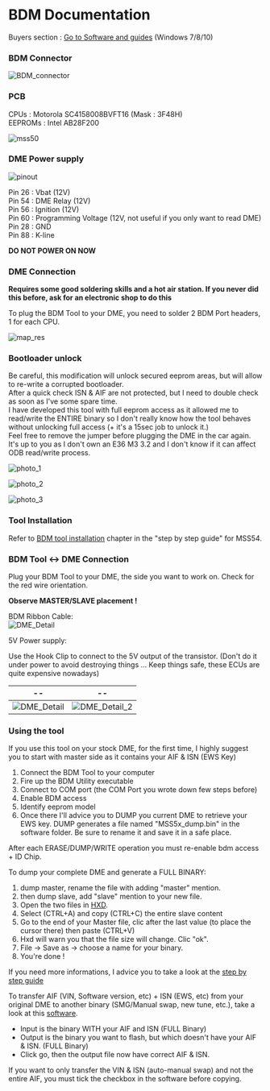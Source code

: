 # BDM Documentation

Buyers section :
[Go to Software and guides](#Buyers-Ressources) (Windows 7/8/10)

### BDM Connector

![BDM_connector](/pictures/BDM_connector.jpg)

### PCB

CPUs : Motorola SC4158008BVFT16 (Mask : 3F48H)  
EEPROMs : Intel AB28F200

![mss50](/pictures/mss50.jpeg)

### DME Power supply

![pinout](/pictures/pinout_bdm_mss50.png)

Pin 26 : Vbat  (12V)  
Pin 54 : DME Relay  (12V)  
Pin 56 : Ignition  (12V)  
Pin 60 : Programming Voltage (12V, not useful if you only want to read DME)    
Pin 28 : GND  
Pin 88 : K-line

**DO NOT POWER ON NOW**

### DME Connection
**Requires some good soldering skills and a hot air station. If you never did this before, ask for an electronic shop to do this**

To plug the BDM Tool to your DME, you need to solder 2 BDM Port headers, 1 for each CPU.

![map_res](/pictures/bdm_ports_mss50.jpg)

### Bootloader unlock

Be careful, this modification will unlock secured eeprom areas, but will allow to re-write a corrupted bootloader.  
After a quick check ISN & AIF are not protected, but I need to double check as soon as I've some spare time.  
I have developed this tool with full eeprom access as it allowed me to read/write the ENTIRE binary so I don't really know how the tool behaves without unlocking full access (+ it's a 15sec job to unlock it.)  
Feel free to remove the jumper before plugging the DME in the car again. It's up to you as I don't own an E36 M3 3.2 and I don't know if it can affect ODB read/write process.

![photo_1](/pictures/bootloader_unlock_1.jpg)

![photo_2](/pictures/bootloader_unlock_2.jpg)

![photo_3](/pictures/bootloader_unlock_3.jpg)

### Tool Installation

Refer to [BDM tool installation](/step_by_step_guide.mkd#3-BDM-tool-installation) chapter in the "step by step guide" for MSS54.

### BDM Tool <-> DME Connection

Plug your BDM Tool to your DME, the side you want to work on. Check for the red wire orientation.

**Observe MASTER/SLAVE placement !**

BDM Ribbon Cable:  
![DME_Detail](/pictures/DME_Detail_mss50.png)

5V Power supply:    

Use the Hook Clip to connect to the 5V output of the transistor. (Don't do it under power to avoid destroying things ... Keep things safe, these ECUs are quite expensive nowadays)

| -- | -- |
|---|---|
| ![DME_Detail](/pictures/mss50_5v.jpeg) | ![DME_Detail_2](/pictures/5V.png) |


### Using the tool

If you use this tool on your stock DME, for the first time, I highly suggest you to start with master side as it contains your AIF & ISN (EWS Key)

1. Connect the BDM Tool to your computer
2. Fire up the BDM Utility executable
3. Connect to COM port (the COM Port you wrote down few steps before)
4. Enable BDM access
5. Identify eeprom model
6. Once there I'll advice you to DUMP you current DME to retrieve your EWS key. DUMP generates a file named "MSS5x_dump.bin" in the software folder. Be sure to rename it and save it in a safe place.

After each ERASE/DUMP/WRITE operation you must re-enable bdm access + ID Chip.

To dump your complete DME and generate a FULL BINARY:
1. dump master, rename the file with adding "master" mention.
2. then dump slave, add "slave" mention to your new file.
3. Open the two files in [HXD](https://mh-nexus.de/en/hxd/).
4. Select (CTRL+A) and copy (CTRL+C) the entire slave content
5. Go to the end of your Master file, clic after the last value (to place the cursor there) then paste (CTRL+V)
6. Hxd will warn you that the file size will change. Clic "ok".
7. File -> Save as -> choose a name for your binary.
8. You're done !

If you need more informations, I advice you to take a look at the [step by step guide](/step_by_step_guide.mkd#3-BDM-tool-installation)

To transfer AIF (VIN, Software version, etc) + ISN (EWS, etc) from your original DME to another binary (SMG/Manual swap, new tune, etc.), take a look at this [software](/tools/ISN_AIF_Copy.exe).

- Input is the binary WITH your AIF and ISN (FULL Binary)
- Output is the binary you want to flash, but which doesn't have your AIF & ISN. (FULL Binary)
- Click go, then the output file now have correct AIF & ISN.

If you want to only transfer the VIN & ISN (auto-manual swap) and not the entire AIF, you must tick the checkbox in the software before copying.
